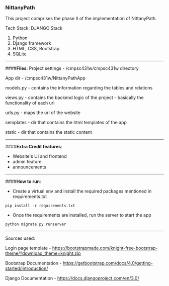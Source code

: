 ### NittanyPath

This project comprises the phase II of the implementation of NittanyPath.
  
Tech Stack: DJANGO Stack
1. Python
2. Django framework
3. HTML, CSS, Bootstrap
4. SQLite

***
####**Files**:
Project settings - /cmpsc431w/cmpsc431w directory

App dir - /cmpsc431w/NittanyPathApp

models.py - contains the information regarding the tables and relations

views.py - contains the backend logic of the project - basically the functionality
of each url


urls.py - maps the url of the website

semplates - dir that contains the html templates of the app

static - dir that contains the static content

***
####**Extra Credit features**:


- Website's UI and frontend
- admin feature
- announcements
***
####**How to run**:

-  Create a virtual env and install the required packages mentioned in requirements.txt

```commandline
pip install -r requirements.txt
```

-  Once the requirements are installed, run the server to start the app

```commandline
python migrate.py runserver
```

****
Sources used:

Login page template - https://bootstrapmade.com/knight-free-bootstrap-theme/?download_theme=knight.zip

Bootstrap Documentation - https://getbootstrap.com/docs/4.0/getting-started/introduction/

Django Documentation - https://docs.djangoproject.com/en/3.0/
